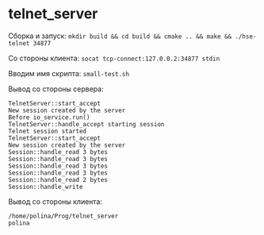 # telnet_server
Сборка и запуск: `mkdir build && cd build && cmake .. && make && ./hse-telnet 34877`

Со стороны клиента: `socat tcp-connect:127.0.0.2:34877 stdin`

Вводим имя скрипта: `small-test.sh`

Вывод со стороны сервера:
```
TelnetServer::start_accept
New session created by the server
Before io_service.run()
TelnetServer::handle_accept starting session
Telnet session started
TelnetServer::start_accept
New session created by the server
Session::handle_read 3 bytes
Session::handle_read 3 bytes
Session::handle_read 3 bytes
Session::handle_read 3 bytes
Session::handle_read 2 bytes
Session::handle_write
```

Вывод со стороны клиента:
```
/home/polina/Prog/telnet_server
polina
```
